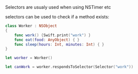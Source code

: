 Selectors are usualy used when using NSTimer etc

selectors can be used to check if a method exists:
```swift
class Worker : NSObject
{
    func work() {Swift.print("work") }
    func eat(food: AnyObject) { }
    func sleep(hours: Int, minutes: Int) { }
}

let worker = Worker()

let canWork = worker.respondsToSelector(Selector("work"))
```
